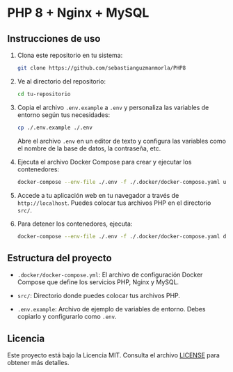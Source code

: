 # PHP 8 + Nginx + MySQL

## Instrucciones de uso

1. Clona este repositorio en tu sistema:

   ```bash
   git clone https://github.com/sebastianguzmanmorla/PHP8
   ```

2. Ve al directorio del repositorio:

   ```bash
   cd tu-repositorio
   ```

3. Copia el archivo `.env.example` a `.env` y personaliza las variables de entorno según tus necesidades:

   ```bash
   cp ./.env.example ./.env
   ```

   Abre el archivo `.env` en un editor de texto y configura las variables como el nombre de la base de datos, la contraseña, etc.

4. Ejecuta el archivo Docker Compose para crear y ejecutar los contenedores:

   ```bash
   docker-compose --env-file ./.env -f ./.docker/docker-compose.yaml up -d
   ```

5. Accede a tu aplicación web en tu navegador a través de `http://localhost`. Puedes colocar tus archivos PHP en el directorio `src/`.

6. Para detener los contenedores, ejecuta:

   ```bash
   docker-compose --env-file ./.env -f ./.docker/docker-compose.yaml down
   ```

## Estructura del proyecto

- `.docker/docker-compose.yml`: El archivo de configuración Docker Compose que define los servicios PHP, Nginx y MySQL.

- `src/`: Directorio donde puedes colocar tus archivos PHP.

- `.env.example`: Archivo de ejemplo de variables de entorno. Debes copiarlo y configurarlo como `.env`.

## Licencia

Este proyecto está bajo la Licencia MIT. Consulta el archivo [LICENSE](LICENSE) para obtener más detalles.